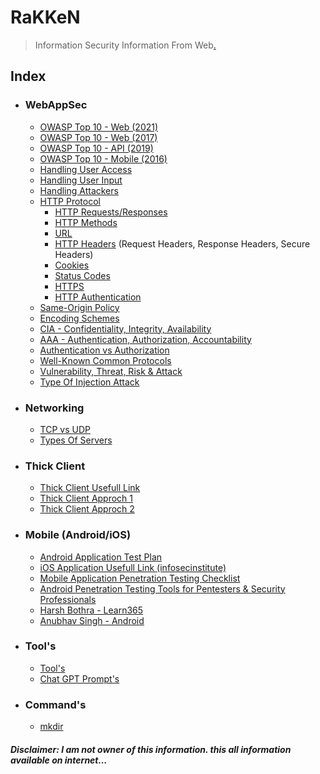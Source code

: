 # RaKKeN
> Information Security Information From Web[.](https://mega.nz/folder/fqhEESIL#-Gubr5CXIHMDnTz4pk-EzA)


## Index
- ### WebAppSec
  - [OWASP Top 10 - Web (2021)](https://owasp.org/Top10/) 
  - [OWASP Top 10 - Web (2017)](Index/OWASP_Web_Top_10.md) 
  - [OWASP Top 10 - API (2019)](Index/OWASP_API_Top_10.md)
  - [OWASP Top 10 - Mobile (2016)](Index/OWASP_Mobile_Top_10.md)
  - [Handling User Access](Index/Handling_User_Access.md)
  - [Handling User Input](Index/Handling_User_Input.md)
  - [Handling Attackers](Index/Handling_Attackers.md)
  - [HTTP Protocol](https://github.com/RakeshKengale/RaKKeN)
    - [HTTP Requests/Responses](Index/HTTP_Requests_Responses.md)
    - [HTTP Methods](Index/HTTP_Methods.md)
    - [URL](Index/URL.md)
    - [HTTP Headers](Index/HTTP_Headers.md) (Request Headers, Response Headers, Secure Headers)
    - [Cookies](Index/Cookies.md)
    - [Status Codes](Index/Status_Codes.md)
    - [HTTPS](Index/HTTPS.md)
    - [HTTP Authentication](Index/HTTP_Authentication.md)
  - [Same-Origin Policy](Index/Same-Origin_Policy.md)
  - [Encoding Schemes](Index/Encoding_Schemes.md)
  - [CIA - Confidentiality, Integrity, Availability](Index/CIA.md)
  - [AAA - Authentication, Authorization, Accountability](Index/AAA.md)
  - [Authentication vs Authorization](Index/Authentication_vs_Authorization.md)
  - [Well-Known Common Protocols](Index/Well-Known_Common_Protocols.md)
  - [Vulnerability, Threat, Risk & Attack](Index/Vulnerability_Threat_Risk_and_Attack.md)
  - [Type Of Injection Attack](Index/Type_Of_Injection_Attack.md)
  
  
- ### Networking
  - [TCP vs UDP](Index/TCP_vs_UDP.md) 
  - [Types Of Servers](Index/Types_of_Servers.md) 
  
- ### Thick Client
  - [Thick Client Usefull Link](Index/Thick_Client.md)
  - [Thick Client Approch 1](https://www.cobalt.io/blog/attacking-windows-applications-part-1)
  - [Thick Client Approch 2](https://www.cobalt.io/blog/attacking-windows-applications-part-2)

- ### Mobile (Android/iOS)
  - [Android Application Test Plan](https://rakeshkengale.github.io/Testplans-Android/)
  - [iOS Application Usefull Link (infosecinstitute)](Index/IOS_Application_security.md)
  - [Mobile Application Penetration Testing Checklist](https://mobexler.com/checklist.htm)
  - [Android Penetration Testing Tools for Pentesters & Security Professionals](Index/Android_Penetration_Testing_Tools_for_Pentesters_&_Security_Professionals.md)
  - [Harsh Bothra - Learn365](https://github.com/hacknologist/learn365)
  - [Anubhav Singh - Android](https://github.com/dn0m1n8tor/AndroidPentest101)
 
- ### Tool's
  - [Tool's](Index/Tool's.md)
  - [Chat GPT Prompt's](Index/chat_gtp_prompts.md)

- ### Command's
  - [mkdir](Index/mkdir.md)

##### Disclaimer: I am not owner of this information. this all information available on internet... 
